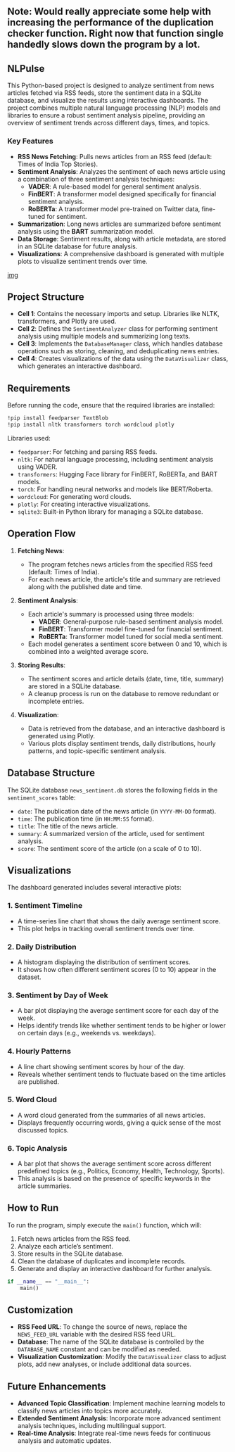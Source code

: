 ## Note: Would really appreciate some help with increasing the performance of the duplication checker function. Right now that function single handedly slows down the program by a lot. 

## NLPulse

This Python-based project is designed to analyze sentiment from news articles fetched via RSS feeds, store the sentiment data in a SQLite database, and visualize the results using interactive dashboards. The project combines multiple natural language processing (NLP) models and libraries to ensure a robust sentiment analysis pipeline, providing an overview of sentiment trends across different days, times, and topics.

### Key Features

- **RSS News Fetching**: Pulls news articles from an RSS feed (default: Times of India Top Stories).
- **Sentiment Analysis**: Analyzes the sentiment of each news article using a combination of three sentiment analysis techniques:
  - **VADER**: A rule-based model for general sentiment analysis.
  - **FinBERT**: A transformer model designed specifically for financial sentiment analysis.
  - **RoBERTa**: A transformer model pre-trained on Twitter data, fine-tuned for sentiment.
- **Summarization**: Long news articles are summarized before sentiment analysis using the **BART** summarization model.
- **Data Storage**: Sentiment results, along with article metadata, are stored in an SQLite database for future analysis.
- **Visualizations**: A comprehensive dashboard is generated with multiple plots to visualize sentiment trends over time.

[img](https://iili.io/2fSF41f.png)

## Project Structure

- **Cell 1**: Contains the necessary imports and setup. Libraries like NLTK, transformers, and Plotly are used.
- **Cell 2**: Defines the `SentimentAnalyzer` class for performing sentiment analysis using multiple models and summarizing long texts.
- **Cell 3**: Implements the `DatabaseManager` class, which handles database operations such as storing, cleaning, and deduplicating news entries.
- **Cell 4**: Creates visualizations of the data using the `DataVisualizer` class, which generates an interactive dashboard.

## Requirements

Before running the code, ensure that the required libraries are installed:

```bash
!pip install feedparser TextBlob
!pip install nltk transformers torch wordcloud plotly
```

Libraries used:
- `feedparser`: For fetching and parsing RSS feeds.
- `nltk`: For natural language processing, including sentiment analysis using VADER.
- `transformers`: Hugging Face library for FinBERT, RoBERTa, and BART models.
- `torch`: For handling neural networks and models like BERT/Roberta.
- `wordcloud`: For generating word clouds.
- `plotly`: For creating interactive visualizations.
- `sqlite3`: Built-in Python library for managing a SQLite database.


## Operation Flow

1. **Fetching News**:
    - The program fetches news articles from the specified RSS feed (default: Times of India).
    - For each news article, the article's title and summary are retrieved along with the published date and time.

2. **Sentiment Analysis**:
    - Each article's summary is processed using three models:
      - **VADER**: General-purpose rule-based sentiment analysis model.
      - **FinBERT**: Transformer model fine-tuned for financial sentiment.
      - **RoBERTa**: Transformer model tuned for social media sentiment.
    - Each model generates a sentiment score between 0 and 10, which is combined into a weighted average score.

3. **Storing Results**:
    - The sentiment scores and article details (date, time, title, summary) are stored in a SQLite database.
    - A cleanup process is run on the database to remove redundant or incomplete entries.

4. **Visualization**:
    - Data is retrieved from the database, and an interactive dashboard is generated using Plotly.
    - Various plots display sentiment trends, daily distributions, hourly patterns, and topic-specific sentiment analysis.

## Database Structure

The SQLite database `news_sentiment.db` stores the following fields in the `sentiment_scores` table:

- `date`: The publication date of the news article (in `YYYY-MM-DD` format).
- `time`: The publication time (in `HH:MM:SS` format).
- `title`: The title of the news article.
- `summary`: A summarized version of the article, used for sentiment analysis.
- `score`: The sentiment score of the article (on a scale of 0 to 10).

## Visualizations

The dashboard generated includes several interactive plots:

### 1. **Sentiment Timeline**
   - A time-series line chart that shows the daily average sentiment score.
   - This plot helps in tracking overall sentiment trends over time.

### 2. **Daily Distribution**
   - A histogram displaying the distribution of sentiment scores.
   - It shows how often different sentiment scores (0 to 10) appear in the dataset.

### 3. **Sentiment by Day of Week**
   - A bar plot displaying the average sentiment score for each day of the week.
   - Helps identify trends like whether sentiment tends to be higher or lower on certain days (e.g., weekends vs. weekdays).

### 4. **Hourly Patterns**
   - A line chart showing sentiment scores by hour of the day.
   - Reveals whether sentiment tends to fluctuate based on the time articles are published.

### 5. **Word Cloud**
   - A word cloud generated from the summaries of all news articles.
   - Displays frequently occurring words, giving a quick sense of the most discussed topics.

### 6. **Topic Analysis**
   - A bar plot that shows the average sentiment score across different predefined topics (e.g., Politics, Economy, Health, Technology, Sports).
   - This analysis is based on the presence of specific keywords in the article summaries.

## How to Run

To run the program, simply execute the `main()` function, which will:

1. Fetch news articles from the RSS feed.
2. Analyze each article’s sentiment.
3. Store results in the SQLite database.
4. Clean the database of duplicates and incomplete records.
5. Generate and display an interactive dashboard for further analysis.

```python
if __name__ == "__main__":
    main()
```

## Customization

- **RSS Feed URL**: To change the source of news, replace the `NEWS_FEED_URL` variable with the desired RSS feed URL.
- **Database**: The name of the SQLite database is controlled by the `DATABASE_NAME` constant and can be modified as needed.
- **Visualization Customization**: Modify the `DataVisualizer` class to adjust plots, add new analyses, or include additional data sources.

## Future Enhancements

- **Advanced Topic Classification**: Implement machine learning models to classify news articles into topics more accurately.
- **Extended Sentiment Analysis**: Incorporate more advanced sentiment analysis techniques, including multilingual support.
- **Real-time Analysis**: Integrate real-time news feeds for continuous analysis and automatic updates.
